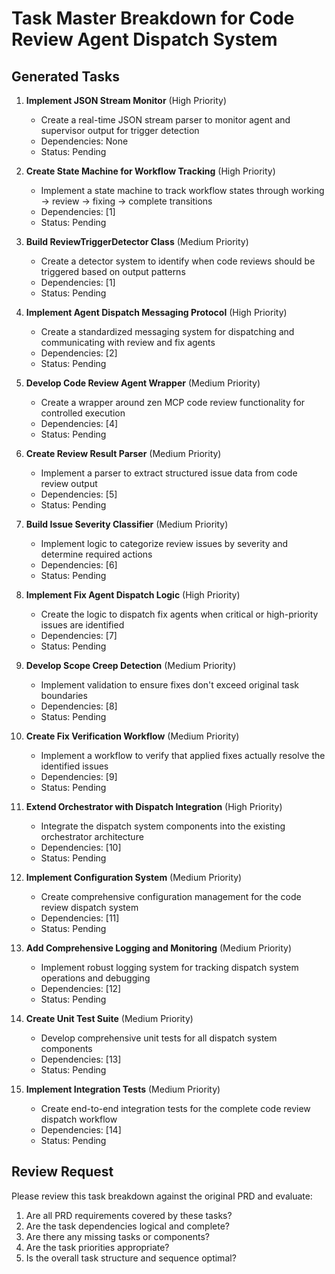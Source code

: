 # Task Master Breakdown for Code Review Agent Dispatch System

## Generated Tasks

1. **Implement JSON Stream Monitor** (High Priority)
   - Create a real-time JSON stream parser to monitor agent and supervisor output for trigger detection
   - Dependencies: None
   - Status: Pending

2. **Create State Machine for Workflow Tracking** (High Priority)
   - Implement a state machine to track workflow states through working → review → fixing → complete transitions
   - Dependencies: [1]
   - Status: Pending

3. **Build ReviewTriggerDetector Class** (Medium Priority)
   - Create a detector system to identify when code reviews should be triggered based on output patterns
   - Dependencies: [1]
   - Status: Pending

4. **Implement Agent Dispatch Messaging Protocol** (High Priority)
   - Create a standardized messaging system for dispatching and communicating with review and fix agents
   - Dependencies: [2]
   - Status: Pending

5. **Develop Code Review Agent Wrapper** (Medium Priority)
   - Create a wrapper around zen MCP code review functionality for controlled execution
   - Dependencies: [4]
   - Status: Pending

6. **Create Review Result Parser** (Medium Priority)
   - Implement a parser to extract structured issue data from code review output
   - Dependencies: [5]
   - Status: Pending

7. **Build Issue Severity Classifier** (Medium Priority)
   - Implement logic to categorize review issues by severity and determine required actions
   - Dependencies: [6]
   - Status: Pending

8. **Implement Fix Agent Dispatch Logic** (High Priority)
   - Create the logic to dispatch fix agents when critical or high-priority issues are identified
   - Dependencies: [7]
   - Status: Pending

9. **Develop Scope Creep Detection** (Medium Priority)
   - Implement validation to ensure fixes don't exceed original task boundaries
   - Dependencies: [8]
   - Status: Pending

10. **Create Fix Verification Workflow** (Medium Priority)
    - Implement a workflow to verify that applied fixes actually resolve the identified issues
    - Dependencies: [9]
    - Status: Pending

11. **Extend Orchestrator with Dispatch Integration** (High Priority)
    - Integrate the dispatch system components into the existing orchestrator architecture
    - Dependencies: [10]
    - Status: Pending

12. **Implement Configuration System** (Medium Priority)
    - Create comprehensive configuration management for the code review dispatch system
    - Dependencies: [11]
    - Status: Pending

13. **Add Comprehensive Logging and Monitoring** (Medium Priority)
    - Implement robust logging system for tracking dispatch system operations and debugging
    - Dependencies: [12]
    - Status: Pending

14. **Create Unit Test Suite** (Medium Priority)
    - Develop comprehensive unit tests for all dispatch system components
    - Dependencies: [13]
    - Status: Pending

15. **Implement Integration Tests** (Medium Priority)
    - Create end-to-end integration tests for the complete code review dispatch workflow
    - Dependencies: [14]
    - Status: Pending

## Review Request

Please review this task breakdown against the original PRD and evaluate:
1. Are all PRD requirements covered by these tasks?
2. Are the task dependencies logical and complete?
3. Are there any missing tasks or components?
4. Are the task priorities appropriate?
5. Is the overall task structure and sequence optimal?
